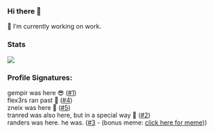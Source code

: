 ### Hi there 👋

🔭 I’m currently working on work.

### Stats
![](https://komarev.com/ghpvc/?username=5E7EN&color=blue)


### Profile Signatures:

gempir was here 😎 ([#1](/../../issues/1))  
flex3rs ran past 🏃‍ ([#4](/../../issues/4))  
zneix was here 🐍 ([#5](/../../issues/5))  
tranred was also here, but in a special way 👕 ([#2](/../../issues/2))  
randers was here. he was. ([#3](/../../issues/3) - (bonus meme: [click here for meme](https://en.wikipedia.org/wiki/Randers)))  
